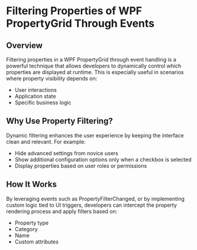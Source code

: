 # Filtering Properties of WPF PropertyGrid Through Events
## Overview
Filtering properties in a WPF PropertyGrid through event handling is a powerful technique that allows developers to dynamically control which properties are displayed at runtime. This is especially useful in scenarios where property visibility depends on:
- User interactions
- Application state
- Specific business logic

## Why Use Property Filtering?
Dynamic filtering enhances the user experience by keeping the interface clean and relevant. For example:
- Hide advanced settings from novice users
- Show additional configuration options only when a checkbox is selected
- Display properties based on user roles or permissions

## How It Works
By leveraging events such as PropertyFilterChanged, or by implementing custom logic tied to UI triggers, developers can intercept the property rendering process and apply filters based on:
- Property type
- Category
- Name
- Custom attributes
